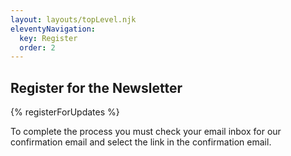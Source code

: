 ```yaml
---
layout: layouts/topLevel.njk
eleventyNavigation:
  key: Register
  order: 2
---
```


## Register for the Newsletter

{% registerForUpdates %}

To complete the process you must check your email inbox for our confirmation email and select the link in the confirmation email.

